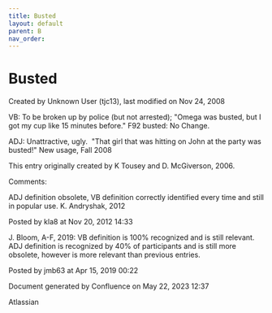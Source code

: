 ```yaml
---
title: Busted
layout: default
parent: B
nav_order:
---
```


# Busted

Created by  Unknown User (tjc13), last modified on Nov 24, 2008

VB: To be broken up by police (but not arrested); &quot;Omega was busted, but I got my cup like 15 minutes before.&quot; F92 busted: No Change.

ADJ: Unattractive, ugly.  &quot;That girl that was hitting on John at the party was busted!&quot; New usage, Fall 2008

This entry originally created by K Tousey and D. McGiverson, 2006.

Comments:

ADJ definition obsolete, VB definition correctly identified every time and still in popular use. K. Andryshak, 2012

Posted by kla8 at Nov 20, 2012 14:33

J. Bloom, A-F, 2019: VB definition is 100% recognized and is still relevant. ADJ definition is recognized by 40% of participants and is still more obsolete, however is more relevant than previous entries. 

Posted by jmb63 at Apr 15, 2019 00:22

Document generated by Confluence on May 22, 2023 12:37

Atlassian
